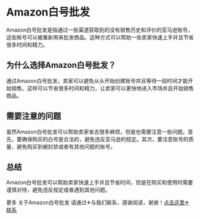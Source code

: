# Amazon白号批发

Amazon白号批发是指通过一些渠道获取到的没有销售历史和评价的亚马逊账号，这些账号可以被重新用来批发商品。这种方式可以帮助一些卖家快速上手并且节省很多时间和精力。

## 为什么选择Amazon白号批发？

通过Amazon白号批发，卖家可以避免从头开始创建账号并且等待一段时间才能开始销售。这样可以节省很多时间和精力，让卖家可以更快地进入市场并且开始销售商品。

## 需要注意的问题

虽然Amazon白号批发可以帮助卖家省去很多麻烦，但是也需要注意一些问题。首先，要确保购买的白号是合法的，避免违反亚马逊的规定。其次，要注意账号的质量，避免购买到被封禁或者有其他问题的账号。

## 总结

Amazon白号批发可以帮助卖家快速上手并且节省时间，但是在购买和使用时需要谨慎对待，避免违反规定或者遇到其他问题。

更多 关于Amazon白号批发 请通过✈与我们联系，感谢阅读，谢谢！[点击这里✈联系](https://t.me/LM999bot)